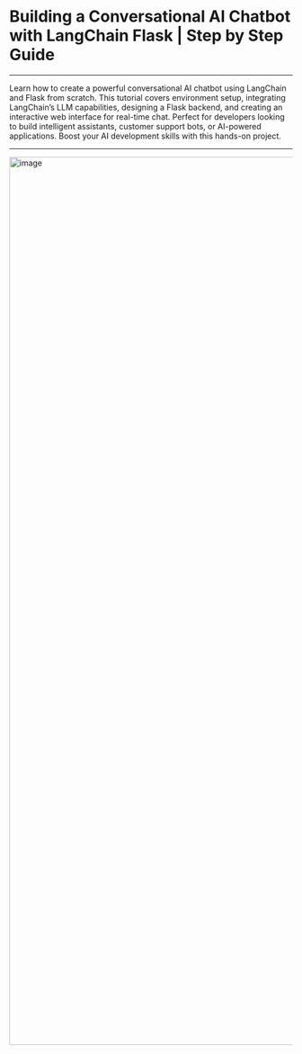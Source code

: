 # Building a Conversational AI Chatbot with LangChain Flask | Step by Step Guide

---

Learn how to create a powerful conversational AI chatbot using LangChain and Flask from scratch. This tutorial covers environment setup, integrating LangChain’s LLM capabilities, designing a Flask backend, and creating an interactive web interface for real-time chat. Perfect for developers looking to build intelligent assistants, customer support bots, or AI-powered applications. Boost your AI development skills with this hands-on project.

---

<img width="1636" height="1580" alt="image" src="https://github.com/user-attachments/assets/ca0bccfa-b89e-44b1-9bd6-e71c0c11507f" />
